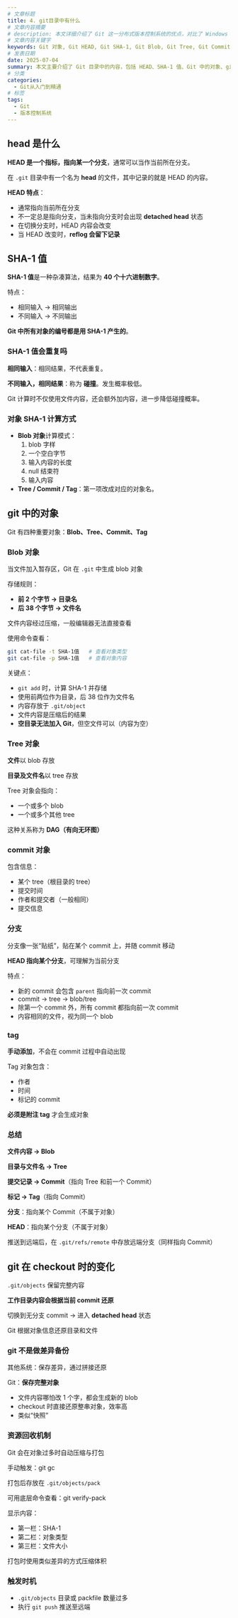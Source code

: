 ```yaml
---
# 文章标题
title: 4. git目录中有什么
# 文章内容摘要
# description: 本文详细介绍了 Git 这一分布式版本控制系统的优点，对比了 Windows 与 macOS/Linux 系统下的常用命令，讲解了 vim 操作模式及常用命令，还阐述了 Git 的基本配置、特定项目配置和命令缩写设置等内容。
# 文章内容关键字
keywords: Git 对象, Git HEAD, Git SHA-1, Git Blob, Git Tree, Git Commit, Git Tag, Git 分支, detached head, Git reflog, Git 对象存储, Git 快照, Git 压缩打包, git gc, Git 内部原理
# 发表日期
date: 2025-07-04
summary: 本文主要介绍了 Git 目录中的内容，包括 HEAD、SHA-1 值、Git 中的对象、git 在 checkout 时的变化等内容。
# 分类
categories:
  - Git从入门到精通
# 标签
tags:
  - Git
  - 版本控制系统
---
```


## head 是什么

**HEAD 是一个指标，指向某一个分支**，通常可以当作当前所在分支。

在 `.git` 目录中有一个名为 **head** 的文件，其中记录的就是 HEAD 的内容。

**HEAD 特点**：

- 通常指向当前所在分支
- 不一定总是指向分支，当未指向分支时会出现 **detached head** 状态
- 在切换分支时，HEAD 内容会改变
- 当 HEAD 改变时，**reflog 会留下记录**

## SHA-1 值

**SHA-1 值**是一种杂凑算法，结果为 **40 个十六进制数字**。

特点：

- 相同输入 → 相同输出
- 不同输入 → 不同输出

**Git 中所有对象的编号都是用 SHA-1 产生的**。

### SHA-1 值会重复吗

**相同输入**：相同结果，不代表重复。

**不同输入，相同结果**：称为 **碰撞**。发生概率极低。

Git 计算时不仅使用文件内容，还会额外加内容，进一步降低碰撞概率。

### 对象 SHA-1 计算方式

- **Blob 对象**计算模式：
  1. blob 字样
  2. 一个空白字节
  3. 输入内容的长度
  4. null 结束符
  5. 输入内容
- **Tree / Commit / Tag**：第一项改成对应的对象名。

## git 中的对象

Git 有四种重要对象：**Blob、Tree、Commit、Tag**

### Blob 对象

当文件加入暂存区，Git 在 `.git` 中生成 blob 对象

存储规则：

- **前 2 个字节 → 目录名**
- **后 38 个字节 → 文件名**

文件内容经过压缩，一般编辑器无法直接查看

使用命令查看：

```bash
git cat-file -t SHA-1值   # 查看对象类型
git cat-file -p SHA-1值   # 查看对象内容
```

关键点：

- `git add` 时，计算 SHA-1 并存储
- 使用前两位作为目录，后 38 位作为文件名
- 内容存放于 `.git/object`
- 文件内容是压缩后的结果
- **空目录无法加入 Git**，但空文件可以（内容为空）

### Tree 对象

**文件**以 blob 存放

**目录及文件名**以 tree 存放

Tree 对象会指向：

- 一个或多个 blob
- 一个或多个其他 tree

这种关系称为 **DAG（有向无环图）**

### commit 对象

包含信息：

- 某个 tree（根目录的 tree）
- 提交时间
- 作者和提交者（一般相同）
- 提交信息

### 分支

分支像一张“贴纸”，贴在某个 commit 上，并随 commit 移动

**HEAD 指向某个分支**，可理解为当前分支

特点：

- 新的 commit 会包含 `parent` 指向前一次 commit
- commit → tree → blob/tree
- 除第一个 commit 外，所有 commit 都指向前一次 commit
- 内容相同的文件，视为同一个 blob

### tag

**手动添加**，不会在 commit 过程中自动出现

Tag 对象包含：

- 作者
- 时间
- 标记的 commit

**必须是附注 tag** 才会生成对象

### 总结

**文件内容 → Blob**

**目录与文件名 → Tree**

**提交记录 → Commit**（指向 Tree 和前一个 Commit）

**标记 → Tag**（指向 Commit）

**分支**：指向某个 Commit（不属于对象）

**HEAD**：指向某个分支（不属于对象）

推送到远端后，在 `.git/refs/remote` 中存放远端分支（同样指向 Commit）

## git 在 checkout 时的变化

`.git/objects` 保留完整内容

**工作目录内容会根据当前 commit 还原**

切换到无分支 commit → 进入 **detached head** 状态

Git 根据对象信息还原目录和文件

### git 不是做差异备份

其他系统：保存差异，通过拼接还原

Git：**保存完整对象**

- 文件内容哪怕改 1 个字，都会生成新的 blob
- checkout 时直接还原整串对象，效率高
- 类似“快照”

### 资源回收机制

Git 会在对象过多时自动压缩与打包

手动触发：git gc

打包后存放在 `.git/objects/pack`

可用底层命令查看：git verify-pack

显示内容：

- 第一栏：SHA-1
- 第二栏：对象类型
- 第三栏：文件大小

打包时使用类似差异的方式压缩体积

### 触发时机

- `.git/objects` 目录或 packfile 数量过多
- 执行 `git push` 推送至远端
